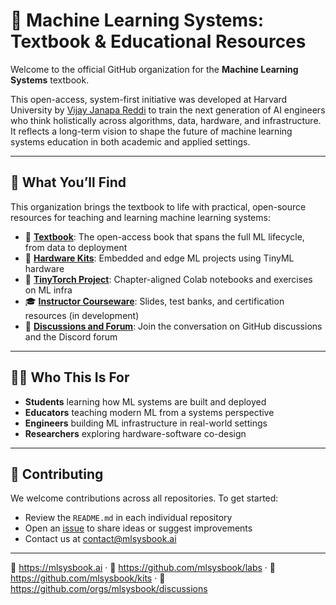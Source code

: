 # 📘 Machine Learning Systems: Textbook & Educational Resources

Welcome to the official GitHub organization for the **Machine Learning Systems** textbook.

This open-access, system-first initiative was developed at Harvard University by [Vijay Janapa Reddi](https://profvjreddi.github.io/website/) to train the next generation of AI engineers who think holistically across algorithms, data, hardware, and infrastructure. It reflects a long-term vision to shape the future of machine learning systems education in both academic and applied settings.

---

## 🧰 What You’ll Find

This organization brings the textbook to life with practical, open-source resources for teaching and learning machine learning systems:

- 📘 [**Textbook**](https://mlsysbook.ai): The open-access book that spans the full ML lifecycle, from data to deployment  
- 🔌 [**Hardware Kits**](https://github.com/mlsysbook/kits): Embedded and edge ML projects using TinyML hardware  
- 🔧 [**TinyTorch Project**](https://github.com/mlsysbook/tinytorch): Chapter-aligned Colab notebooks and exercises on ML infra
- 🎓 [**Instructor Courseware**](https://github.com/mlsysbook/courseware): Slides, test banks, and certification resources (in development)  
- 💬 [**Discussions and Forum**](https://github.com/orgs/mlsysbook/discussions): Join the conversation on GitHub discussions and the Discord forum

---

## 👩‍🏫 Who This Is For

- **Students** learning how ML systems are built and deployed  
- **Educators** teaching modern ML from a systems perspective  
- **Engineers** building ML infrastructure in real-world settings  
- **Researchers** exploring hardware-software co-design

---

## 🤝 Contributing

We welcome contributions across all repositories. To get started:

- Review the `README.md` in each individual repository  
- Open an [issue](https://github.com/mlsysbook/labs/issues) to share ideas or suggest improvements  
- Contact us at [contact@mlsysbook.ai](mailto:contact@mlsysbook.ai)

---
📘 https://mlsysbook.ai · 🔬 https://github.com/mlsysbook/labs · 🧰 https://github.com/mlsysbook/kits · 💬 https://github.com/orgs/mlsysbook/discussions
